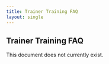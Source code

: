 ```yaml
---
title: Trainer Training FAQ
layout: single
---
```


## Trainer Training FAQ

This document does not currently exist.